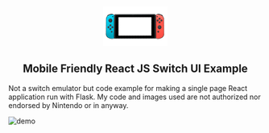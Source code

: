 <div id="top"></div>

<br />
<div align="center">
  <a href="https://www.deviantart.com/lexissketches/art/Free-to-Use-Base-Nintendo-Switch-763420471">
    <img src="images/free_to_use_switch.png" alt="Logo" width="128" height="79">
  </a>

  <h2 align="center">Mobile Friendly React JS Switch UI Example</h3>
</div>

Not a switch emulator but code example for making a single page React application run with Flask. My code and images used are not authorized nor endorsed by Nintendo or in anyway.

![demo](desktop-demo.png)
